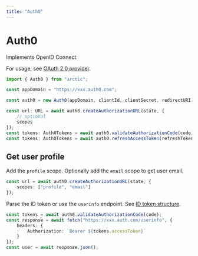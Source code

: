 ```yaml
---
title: "Auth0"
---
```


# Auth0

Implements OpenID Connect.

For usage, see [OAuth 2.0 provider](/guides/oauth2).

```ts
import { Auth0 } from "arctic";

const appDomain = "https://xxx.auth0.com";

const auth0 = new Auth0(appDomain, clientId, clientSecret, redirectURI);
```

```ts
const url: URL = await auth0.createAuthorizationURL(state, {
	// optional
	scopes
});
const tokens: Auth0Tokens = await auth0.validateAuthorizationCode(code);
const tokens: Auth0Tokens = await auth0.refreshAccessToken(refreshToken);
```

## Get user profile

Add the `profile` scope. Optionally add the `email` scope to get user email.

```ts
const url = await auth0.createAuthorizationURL(state, {
	scopes: ["profile", "email"]
});
```

Parse the ID token or use the `userinfo` endpoint. See [ID token structure](https://auth0.com/docs/secure/tokens/id-tokens/id-token-structure#sample-id-token).

```ts
const tokens = await auth0.validateAuthorizationCode(code);
const response = await fetch("https://xxx.auth.com/userinfo", {
	headers: {
		Authorization: `Bearer ${tokens.accessToken}`
	}
});
const user = await response.json();
```
